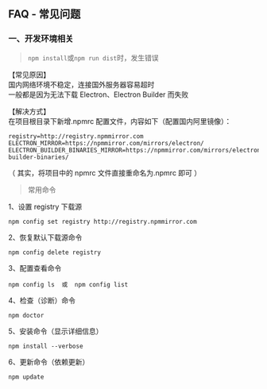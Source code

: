 ## FAQ - 常见问题

### 一、开发环境相关

> `npm install`或`npm run dist`时，发生错误

【常见原因】  
国内网络环境不稳定，连接国外服务器容易超时  
一般都是因为无法下载 Electron、Electron Builder 而失败

【解决方式】  
在项目根目录下新增.npmrc 配置文件，内容如下（配置国内阿里镜像）：

```
registry=http://registry.npmmirror.com
ELECTRON_MIRROR=https://npmmirror.com/mirrors/electron/
ELECTRON_BUILDER_BINARIES_MIRROR=https://npmmirror.com/mirrors/electron-builder-binaries/
```

（ 其实，将项目中的 npmrc 文件直接重命名为.npmrc 即可 ）

> 常用命令

1、设置 registry 下载源

```
npm config set registry http://registry.npmmirror.com
```

2、恢复默认下载源命令

```
npm config delete registry
```

3、配置查看命令

```
npm config ls  或  npm config list
```

4、检查（诊断）命令

```
npm doctor
```

5、安装命令（显示详细信息）

```
npm install --verbose
```

6、更新命令（依赖更新）

```
npm update
```
